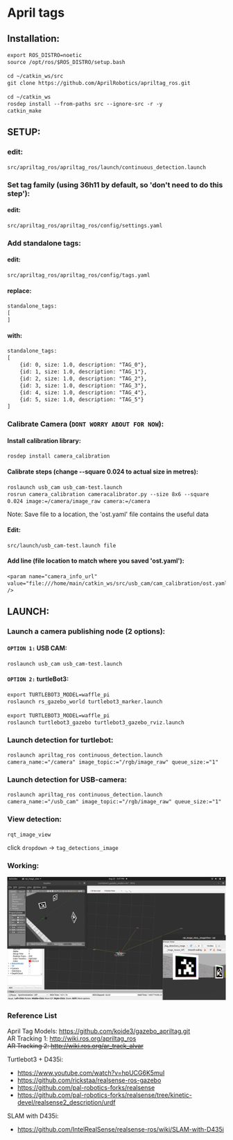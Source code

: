 # April tags

## Installation:
    export ROS_DISTRO=noetic
    source /opt/ros/$ROS_DISTRO/setup.bash
    
    cd ~/catkin_ws/src
    git clone https://github.com/AprilRobotics/apriltag_ros.git
    
    cd ~/catkin_ws
    rosdep install --from-paths src --ignore-src -r -y
    catkin_make


## SETUP:
### edit:
    src/apriltag_ros/apriltag_ros/launch/continuous_detection.launch
    
### Set tag family (using 36h11 by default, so 'don't need to do this step'):
#### edit:
    src/apriltag_ros/apriltag_ros/config/settings.yaml

### Add standalone tags:
#### edit:
    src/apriltag_ros/apriltag_ros/config/tags.yaml
#### replace:
    standalone_tags: 
    [
    ]
#### with:   
    standalone_tags: 
    [
        {id: 0, size: 1.0, description: "TAG_0"},
        {id: 1, size: 1.0, description: "TAG_1"},
        {id: 2, size: 1.0, description: "TAG_2"},
        {id: 3, size: 1.0, description: "TAG_3"},
        {id: 4, size: 1.0, description: "TAG_4"},
        {id: 5, size: 1.0, description: "TAG_5"}
    ]

    
### Calibrate Camera (`DONT WORRY ABOUT FOR NOW`):
#### Install calibration library:
    rosdep install camera_calibration

#### Calibrate steps (change --square 0.024 to actual size in metres):
    roslaunch usb_cam usb_cam-test.launch
    rosrun camera_calibration cameracalibrator.py --size 8x6 --square 0.024 image:=/camera/image_raw camera:=/camera
Note: Save file to a location, the 'ost.yaml' file contains the useful data
    
#### Edit:
    src/launch/usb_cam-test.launch file

#### Add line (file location to match where you saved 'ost.yaml'):
    <param name="camera_info_url" value="file:///home/main/catkin_ws/src/usb_cam/cam_calibration/ost.yaml" />

## LAUNCH:
### Launch a camera publishing node (2 options):
#### `OPTION 1:` USB CAM:
    roslaunch usb_cam usb_cam-test.launch

#### `OPTION 2:` turtleBot3:
    export TURTLEBOT3_MODEL=waffle_pi
    roslaunch rs_gazebo_world turtlebot3_marker.launch
    
    export TURTLEBOT3_MODEL=waffle_pi
    roslaunch turtlebot3_gazebo turtlebot3_gazebo_rviz.launch

### Launch detection for turtlebot:
    roslaunch apriltag_ros continuous_detection.launch camera_name:="/camera" image_topic:="/rgb/image_raw" queue_size:="1"

### Launch detection for USB-camera:
    roslaunch apriltag_ros continuous_detection.launch camera_name:="/usb_cam" image_topic:="/rgb/image_raw" queue_size:="1"

### View detection:
    rqt_image_view
click `dropdown` -> `tag_detections_image`
    

### Working:
![AprilTag detection estimating pose with turtlebot3](https://github.com/KennyTafianoto/RS1-ProjectRover/blob/master/examples/apriltag_example.png)
        

### Reference List
April Tag Models: https://github.com/koide3/gazebo_apriltag.git  
AR Tracking 1: http://wiki.ros.org/apriltag_ros  
~~AR Tracking 2: http://wiki.ros.org/ar_track_alvar~~

Turtlebot3 + D435i:
- https://www.youtube.com/watch?v=hpUCG6K5muI
- https://github.com/rickstaa/realsense-ros-gazebo
- https://github.com/pal-robotics-forks/realsense
- https://github.com/pal-robotics-forks/realsense/tree/kinetic-devel/realsense2_description/urdf

SLAM with D435i:
- https://github.com/IntelRealSense/realsense-ros/wiki/SLAM-with-D435i
